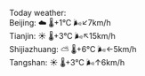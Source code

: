 Today weather:  
Beijing: ☁️ 🌡️+1°C 🌬️↙7km/h  
Tianjin: ☀️ 🌡️+3°C 🌬️↖15km/h  
Shijiazhuang: ⛅️  🌡️+6°C 🌬️←5km/h  
Tangshan: ☀️ 🌡️+3°C 🌬️↑6km/h  
